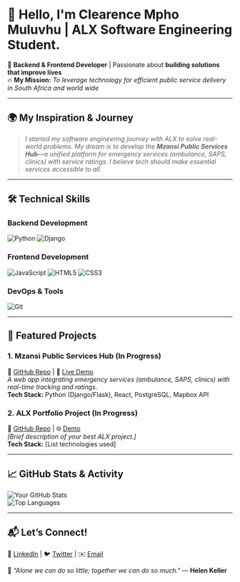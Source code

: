 
# 👋 Hello, I'm Clearence Mpho Muluvhu | ALX Software Engineering Student.

🚀 **Backend & Frontend Developer** | Passionate about **building solutions that improve lives**  
🔥 **My Mission:** *To leverage technology for efficient public service delivery in South Africa and world wide*  

---

## **🌍 My Inspiration & Journey**
> *I started my software engineering journey with ALX to solve real-world problems. My dream is to develop the **Mzansi Public Services Hub**—a unified platform for emergency services (ambulance, SAPS, clinics) with service ratings. I believe tech should make essential services accessible to all.*

---

## **🛠️ Technical Skills**
### **Backend Development**
![Python](https://img.shields.io/badge/Python-3776AB?style=flat&logo=python&logoColor=white)
![Django](https://img.shields.io/badge/Django-092E20?style=flat&logo=django&logoColor=white)

### **Frontend Development**
![JavaScript](https://img.shields.io/badge/JavaScript-F7DF1E?style=flat&logo=javascript&logoColor=black)
![HTML5](https://img.shields.io/badge/HTML5-E34F26?style=flat&logo=html5&logoColor=white)
![CSS3](https://img.shields.io/badge/CSS3-1572B6?style=flat&logo=css3&logoColor=white)

### **DevOps & Tools**
![Git](https://img.shields.io/badge/Git-F05032?style=flat&logo=git&logoColor=white)

---

## **📌 Featured Projects**
### **1. Mzansi Public Services Hub (In Progress)**
🔗 [GitHub Repo](#) | 🚀 [Live Demo](#)  
*A web app integrating emergency services (ambulance, SAPS, clinics) with real-time tracking and ratings.*  
**Tech Stack:** Python (Django/Flask), React, PostgreSQL, Mapbox API  

### **2. ALX Portfolio Project (In Progress)**
🔗 [GitHub Repo](#) | 🌐 [Demo](#)  
*[Brief description of your best ALX project.]*  
**Tech Stack:** [List technologies used]  

---

## **📈 GitHub Stats & Activity**
![Your GitHub Stats](https://github-readme-stats.vercel.app/api?username=Clear3nce&show_icons=true&theme=radical)  
![Top Languages](https://github-readme-stats.vercel.app/api/top-langs/?username=Clear3nce&layout=compact&theme=dark)  

---

## **📬 Let’s Connect!**
💼 [LinkedIn](#) | 🐦 [Twitter](#) | ✉️ [Email](fakultermuluvhu@gmail.com)  

🌟 *"Alone we can do so little; together we can do so much."* — **Helen Keller**  





<!---
Clear3nce/Clear3nce is a ✨ special ✨ repository because its `README.md` (this file) appears on your GitHub profile.
You can click the Preview link to take a look at your changes.
--->
